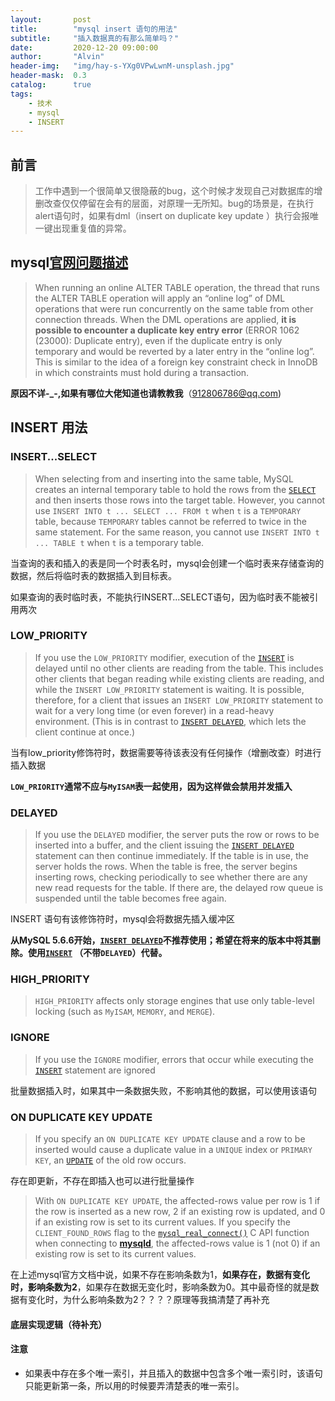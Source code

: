 ```yaml
---
layout:       post
title:        "mysql insert 语句的用法"
subtitle:     "插入数据真的有那么简单吗？"
date:         2020-12-20 09:00:00
author:       "Alvin"
header-img:   "img/hay-s-YXg0VPwLwnM-unsplash.jpg"
header-mask:  0.3
catalog:      true
tags:
    - 技术
    - mysql
    - INSERT
---
```


## 前言

> 工作中遇到一个很简单又很隐蔽的bug，这个时候才发现自己对数据库的增删改查仅仅停留在会有的层面，对原理一无所知。bug的场景是，在执行alert语句时，如果有dml（insert on duplicate key update ）执行会报唯一键出现重复值的异常。



## mysql[官网问题描述](https://bugs.mysql.com/bug.php?id=76895)

> When running an online ALTER TABLE operation, the thread that runs the ALTER TABLE operation will apply an “online log” of DML operations that were run concurrently on the same table from other connection threads. When the DML operations are applied, **it is possible to encounter a duplicate key entry error** (ERROR 1062 (23000): Duplicate entry), even if the duplicate entry is only temporary and would be reverted by a later entry in the “online log”. This is similar to the idea of a foreign key constraint check in InnoDB in which constraints must hold during a transaction.

**原因不详-_-,如果有哪位大佬知道也请教教我**（912806786@qq.com)

## INSERT 用法

### INSERT...SELECT

> When selecting from and inserting into the same table, MySQL creates an internal temporary table to hold the rows from the [`SELECT`](https://dev.mysql.com/doc/refman/8.0/en/select.html) and then inserts those rows into the target table. However, you cannot use `INSERT INTO t ... SELECT ... FROM t` when `t` is a `TEMPORARY` table, because `TEMPORARY` tables cannot be referred to twice in the same statement. For the same reason, you cannot use `INSERT INTO t ... TABLE t` when `t` is a temporary table.

当查询的表和插入的表是同一个时表名时，mysql会创建一个临时表来存储查询的数据，然后将临时表的数据插入到目标表。

如果查询的表时临时表，不能执行INSERT...SELECT语句，因为临时表不能被引用两次

### LOW_PRIORITY

> If you use the `LOW_PRIORITY` modifier, execution of the [`INSERT`](https://dev.mysql.com/doc/refman/5.6/en/insert.html) is delayed until no other clients are reading from the table. This includes other clients that began reading while existing clients are reading, and while the `INSERT LOW_PRIORITY` statement is waiting. It is possible, therefore, for a client that issues an `INSERT LOW_PRIORITY` statement to wait for a very long time (or even forever) in a read-heavy environment. (This is in contrast to [`INSERT DELAYED`](https://dev.mysql.com/doc/refman/5.6/en/insert-delayed.html), which lets the client continue at once.)

当有low_priority修饰符时，数据需要等待该表没有任何操作（增删改查）时进行插入数据

**`LOW_PRIORITY`通常不应与`MyISAM`表一起使用，因为这样做会禁用并发插入**

### DELAYED

> If you use the `DELAYED` modifier, the server puts the row or rows to be inserted into a buffer, and the client issuing the [`INSERT DELAYED`](https://dev.mysql.com/doc/refman/5.6/en/insert-delayed.html) statement can then continue immediately. If the table is in use, the server holds the rows. When the table is free, the server begins inserting rows, checking periodically to see whether there are any new read requests for the table. If there are, the delayed row queue is suspended until the table becomes free again.

INSERT 语句有该修饰符时，mysql会将数据先插入缓冲区

**从MySQL 5.6.6开始，[`INSERT DELAYED`](https://dev.mysql.com/doc/refman/5.6/en/insert-delayed.html)不推荐使用；希望在将来的版本中将其删除。使用[`INSERT`](https://dev.mysql.com/doc/refman/5.6/en/insert.html) （不带`DELAYED`）代替。**

### HIGH_PRIORITY

> `HIGH_PRIORITY` affects only storage engines that use only table-level locking (such as `MyISAM`, `MEMORY`, and `MERGE`).

### IGNORE

> If you use the `IGNORE` modifier, errors that occur while executing the [`INSERT`](https://dev.mysql.com/doc/refman/5.6/en/insert.html) statement are ignored

批量数据插入时，如果其中一条数据失败，不影响其他的数据，可以使用该语句

### ON DUPLICATE KEY UPDATE

> If you specify an `ON DUPLICATE KEY UPDATE` clause and a row to be inserted would cause a duplicate value in a `UNIQUE` index or `PRIMARY KEY`, an [`UPDATE`](https://dev.mysql.com/doc/refman/5.6/en/update.html) of the old row occurs.

存在即更新，不存在即插入也可以进行批量操作

> With `ON DUPLICATE KEY UPDATE`, the affected-rows value per row is 1 if the row is inserted as a new row, 2 if an existing row is updated, and 0 if an existing row is set to its current values. If you specify the `CLIENT_FOUND_ROWS` flag to the [`mysql_real_connect()`](https://dev.mysql.com/doc/c-api/5.6/en/mysql-real-connect.html) C API function when connecting to [**mysqld**](https://dev.mysql.com/doc/refman/5.6/en/mysqld.html), the affected-rows value is 1 (not 0) if an existing row is set to its current values.

在上述mysql官方文档中说，如果不存在影响条数为1，**如果存在，数据有变化时，影响条数为2**，如果存在数据无变化时，影响条数为0。其中最奇怪的就是数据有变化时，为什么影响条数为2？？？？原理等我搞清楚了再补充

#### 底层实现逻辑（待补充）

#### 注意

- 如果表中存在多个唯一索引，并且插入的数据中包含多个唯一索引时，该语句只能更新第一条，所以用的时候要弄清楚表的唯一索引。



